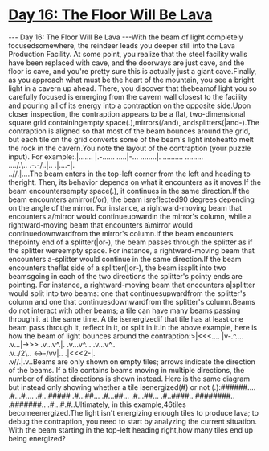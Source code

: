 # [ Day 16: The Floor Will Be Lava ](https://adventofcode.com/2023/day/16)

--- Day 16: The Floor Will Be Lava ---With the beam of light completely focusedsomewhere, the reindeer leads you deeper still into the Lava Production Facility. At some point, you realize that the steel facility walls have been replaced with cave, and the doorways are just cave, and the floor is cave, and you're pretty sure this is actually just a giant cave.Finally, as you approach what must be the heart of the mountain, you see a bright light in a cavern up ahead. There, you discover that thebeamof light you so carefully focused is emerging from the cavern wall closest to the facility and pouring all of its energy into a contraption on the opposite side.Upon closer inspection, the contraption appears to be a flat, two-dimensional square grid containingempty space(.),mirrors(/and\), andsplitters(|and-).The contraption is aligned so that most of the beam bounces around the grid, but each tile on the grid converts some of the beam's light intoheatto melt the rock in the cavern.You note the layout of the contraption (your puzzle input). For example:.|...\....
|.-.\.....
.....|-...
........|.
..........
.........\
..../.\\..
.-.-/..|..
.|....-|.\
..//.|....The beam enters in the top-left corner from the left and heading to theright. Then, its behavior depends on what it encounters as it moves:If the beam encountersempty space(.), it continues in the same direction.If the beam encounters amirror(/or\), the beam isreflected90 degrees depending on the angle of the mirror. For instance, a rightward-moving beam that encounters a/mirror would continueupwardin the mirror's column, while a rightward-moving beam that encounters a\mirror would continuedownwardfrom the mirror's column.If the beam encounters thepointy end of a splitter(|or-), the beam passes through the splitter as if the splitter wereempty space. For instance, a rightward-moving beam that encounters a-splitter would continue in the same direction.If the beam encounters theflat side of a splitter(|or-), the beam issplit into two beamsgoing in each of the two directions the splitter's pointy ends are pointing. For instance, a rightward-moving beam that encounters a|splitter would split into two beams: one that continuesupwardfrom the splitter's column and one that continuesdownwardfrom the splitter's column.Beams do not interact with other beams; a tile can have many beams passing through it at the same time. A tile isenergizedif that tile has at least one beam pass through it, reflect in it, or split in it.In the above example, here is how the beam of light bounces around the contraption:>|<<<\....
|v-.\^....
.v...|->>>
.v...v^.|.
.v...v^...
.v...v^..\
.v../2\\..
<->-/vv|..
.|<<<2-|.\
.v//.|.v..Beams are only shown on empty tiles; arrows indicate the direction of the beams. If a tile contains beams moving in multiple directions, the number of distinct directions is shown instead. Here is the same diagram but instead only showing whether a tile isenergized(#) or not (.):######....
.#...#....
.#...#####
.#...##...
.#...##...
.#...##...
.#..####..
########..
.#######..
.#...#.#..Ultimately, in this example,46tiles becomeenergized.The light isn't energizing enough tiles to produce lava; to debug the contraption, you need to start by analyzing the current situation. With the beam starting in the top-left heading right,how many tiles end up being energized?